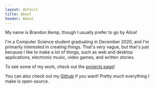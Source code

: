 ```yaml
---
layout: default
title: About
header: About
---
```

My name is Brandon Kemp, though I usually prefer to go by Alice!

I'm a Computer Science student graduating in December 2020, and I'm primarily interested in creating things.
That's very vague, but that's just because I like to make a lot of things, such as web and desktop applications, electronic music, video games, and written stories.

To see some of my work, check out the [projects page](/projects.html)!

You can also check out my <a target="_blank" href="https://github.com/SongSing">Github</a> if you want! Pretty much everything I make is open-source.